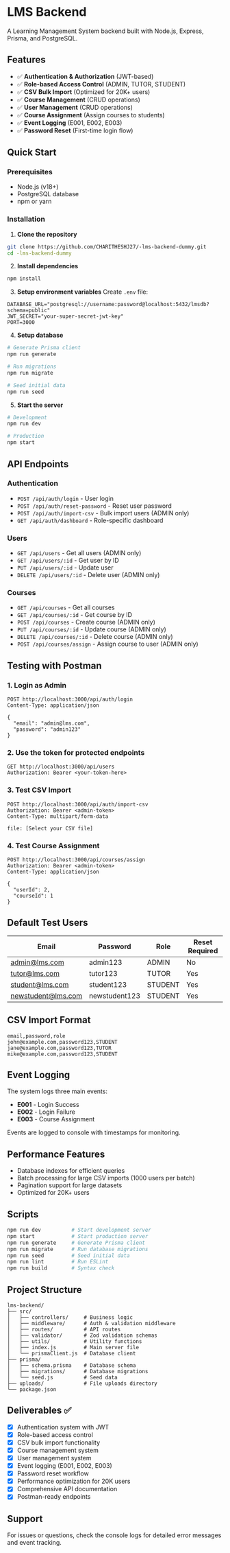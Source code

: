 # LMS Backend 

A Learning Management System backend built with Node.js, Express, Prisma, and PostgreSQL.

## Features

- ✅ **Authentication & Authorization** (JWT-based)
- ✅ **Role-based Access Control** (ADMIN, TUTOR, STUDENT)
- ✅ **CSV Bulk Import** (Optimized for 20K+ users)
- ✅ **Course Management** (CRUD operations)
- ✅ **User Management** (CRUD operations)
- ✅ **Course Assignment** (Assign courses to students)
- ✅ **Event Logging** (E001, E002, E003)
- ✅ **Password Reset** (First-time login flow)

## Quick Start

### Prerequisites
- Node.js (v18+)
- PostgreSQL database
- npm or yarn

### Installation

1. **Clone the repository**
```bash
git clone https://github.com/CHARITHESHJ27/-lms-backend-dummy.git
cd -lms-backend-dummy
```

2. **Install dependencies**
```bash
npm install
```

3. **Setup environment variables**
Create `.env` file:
```env
DATABASE_URL="postgresql://username:password@localhost:5432/lmsdb?schema=public"
JWT_SECRET="your-super-secret-jwt-key"
PORT=3000
```

4. **Setup database**
```bash
# Generate Prisma client
npm run generate

# Run migrations
npm run migrate

# Seed initial data
npm run seed
```

5. **Start the server**
```bash
# Development
npm run dev

# Production
npm start
```

## API Endpoints

### Authentication
- `POST /api/auth/login` - User login
- `POST /api/auth/reset-password` - Reset user password
- `POST /api/auth/import-csv` - Bulk import users (ADMIN only)
- `GET /api/auth/dashboard` - Role-specific dashboard

### Users
- `GET /api/users` - Get all users (ADMIN only)
- `GET /api/users/:id` - Get user by ID
- `PUT /api/users/:id` - Update user
- `DELETE /api/users/:id` - Delete user (ADMIN only)

### Courses
- `GET /api/courses` - Get all courses
- `GET /api/courses/:id` - Get course by ID
- `POST /api/courses` - Create course (ADMIN only)
- `PUT /api/courses/:id` - Update course (ADMIN only)
- `DELETE /api/courses/:id` - Delete course (ADMIN only)
- `POST /api/courses/assign` - Assign course to user (ADMIN only)

## Testing with Postman

### 1. Login as Admin
```http
POST http://localhost:3000/api/auth/login
Content-Type: application/json

{
  "email": "admin@lms.com",
  "password": "admin123"
}
```

### 2. Use the token for protected endpoints
```http
GET http://localhost:3000/api/users
Authorization: Bearer <your-token-here>
```

### 3. Test CSV Import
```http
POST http://localhost:3000/api/auth/import-csv
Authorization: Bearer <admin-token>
Content-Type: multipart/form-data

file: [Select your CSV file]
```

### 4. Test Course Assignment
```http
POST http://localhost:3000/api/courses/assign
Authorization: Bearer <admin-token>
Content-Type: application/json

{
  "userId": 2,
  "courseId": 1
}
```

## Default Test Users

| Email | Password | Role | Reset Required |
|-------|----------|------|----------------|
| admin@lms.com | admin123 | ADMIN | No |
| tutor@lms.com | tutor123 | TUTOR | Yes |
| student@lms.com | student123 | STUDENT | Yes |
| newstudent@lms.com | newstudent123 | STUDENT | Yes |

## CSV Import Format

```csv
email,password,role
john@example.com,password123,STUDENT
jane@example.com,password123,TUTOR
mike@example.com,password123,STUDENT
```

## Event Logging

The system logs three main events:
- **E001** - Login Success
- **E002** - Login Failure  
- **E003** - Course Assignment

Events are logged to console with timestamps for monitoring.

## Performance Features

- Database indexes for efficient queries
- Batch processing for large CSV imports (1000 users per batch)
- Pagination support for large datasets
- Optimized for 20K+ users

## Scripts

```bash
npm run dev          # Start development server
npm start            # Start production server
npm run generate     # Generate Prisma client
npm run migrate      # Run database migrations
npm run seed         # Seed initial data
npm run lint         # Run ESLint
npm run build        # Syntax check
```

## Project Structure

```
lms-backend/
├── src/
│   ├── controllers/     # Business logic
│   ├── middleware/      # Auth & validation middleware
│   ├── routes/          # API routes
│   ├── validator/       # Zod validation schemas
│   ├── utils/           # Utility functions
│   ├── index.js         # Main server file
│   └── prismaClient.js  # Database client
├── prisma/
│   ├── schema.prisma    # Database schema
│   ├── migrations/      # Database migrations
│   └── seed.js          # Seed data
├── uploads/             # File uploads directory
└── package.json
```

## Deliverables ✅

- [x] Authentication system with JWT
- [x] Role-based access control
- [x] CSV bulk import functionality
- [x] Course management system
- [x] User management system
- [x] Event logging (E001, E002, E003)
- [x] Password reset workflow
- [x] Performance optimization for 20K users
- [x] Comprehensive API documentation
- [x] Postman-ready endpoints

## Support

For issues or questions, check the console logs for detailed error messages and event tracking.
